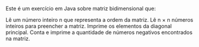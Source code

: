 Este é um exercício em Java sobre matriz bidimensional que:

Lê um número inteiro n que representa a ordem da matriz.
Lê n × n números inteiros para preencher a matriz.
Imprime os elementos da diagonal principal.
Conta e imprime a quantidade de números negativos encontrados na matriz.
